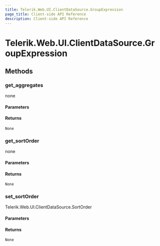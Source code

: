 ```yaml
---
title: Telerik.Web.UI.ClientDataSource.GroupExpression
page_title: Client-side API Reference
description: Client-side API Reference
---
```


# Telerik.Web.UI.ClientDataSource.GroupExpression  

## Methods

###  get_aggregates

none

#### Parameters

#### Returns

`None` 

###  get_sortOrder

none

#### Parameters

#### Returns

`None` 

###  set_sortOrder

Telerik.Web.UI.ClientDataSource.SortOrder

#### Parameters

#### Returns

`None` 



